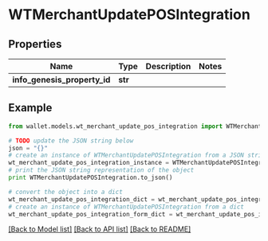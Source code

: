 # WTMerchantUpdatePOSIntegration


## Properties

Name | Type | Description | Notes
------------ | ------------- | ------------- | -------------
**info_genesis_property_id** | **str** |  | 

## Example

```python
from wallet.models.wt_merchant_update_pos_integration import WTMerchantUpdatePOSIntegration

# TODO update the JSON string below
json = "{}"
# create an instance of WTMerchantUpdatePOSIntegration from a JSON string
wt_merchant_update_pos_integration_instance = WTMerchantUpdatePOSIntegration.from_json(json)
# print the JSON string representation of the object
print WTMerchantUpdatePOSIntegration.to_json()

# convert the object into a dict
wt_merchant_update_pos_integration_dict = wt_merchant_update_pos_integration_instance.to_dict()
# create an instance of WTMerchantUpdatePOSIntegration from a dict
wt_merchant_update_pos_integration_form_dict = wt_merchant_update_pos_integration.from_dict(wt_merchant_update_pos_integration_dict)
```
[[Back to Model list]](../README.md#documentation-for-models) [[Back to API list]](../README.md#documentation-for-api-endpoints) [[Back to README]](../README.md)


